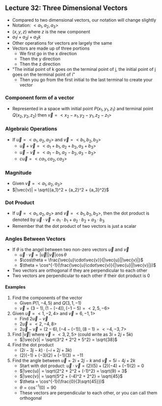 ## Lecture 32: Three Dimensional Vectors
- Compared to two dimensional vectors, our notation will change slightly
- Notation: $\lt a_1, a_2, a_3 \gt$
- $(x, y, z)$ where $z$ is the new component
- $a_1i + a_2j + a_3k$
- Other operations for vectors are largely the same
- Vectors are made up of three portions
  - We first go in the x direction
  - Then the y direction
  - Then the z direction
- "The initial point of k goes on the terminal point of j, the initial point of j goes on the terminal point of i"
  - Then you go from the first initial to the last terminal to create your vector
### Component form of a vector
- Represented in a space with initial point $P(x_1, y_1, z_1)$ and terminal point $Q(x_2, y_2, z_2)$ then $\vec{v} = \lt x_2 - x_1, y_2 - y_1, z_2 - z_1 \gt$
### Algebraic Operations
- If $\vec{u} = \lt a_1, a_2, a_3 \gt$ and $\vec{v} = \lt b_1, b_2, b_3 \gt$
  - $\vec{u} + \vec{v} = \lt a_1 + b_1, a_2 + b_2, a_3 + b_3 \gt$
  - $\vec{u} - \vec{v} = \lt a_1 - b_1, a_2 - b_2, a_3 - b_3 \gt$
  - $c\vec{u} = \lt ca_1, ca_2, ca_3 \gt$
### Magnitude
- Given $\vec{v} = \lt a_1, a_2, a_3 \gt$
- $|\vec{v}| = \sqrt{{a_1}^2 + {a_2}^2 + {a_3}^2}$
### Dot Product
- If $\vec{u} = \lt a_1, a_2, a_3 \gt$ and $\vec{v} = \lt b_1, b_2, b_3 \gt$, then the dot product is denoted by $\vec{u}\cdot\vec{v} = a_1 \cdot b_1 + a_2 \cdot b_2 + a_3 \cdot b_3$
- Remember that the dot product of two vectors is just a scalar
### Angles Between Vectors
- If $\theta$ is the angel between two non-zero vectors $\vec{u}$ and $\vec{v}$
  - $\vec{u}\cdot\vec{v} = |\vec{u}||\vec{v}|\cos\theta$
  - $\cos\theta = \frac{\vec{u}\cdot\vec{v}}{|\vec{u}||\vec{v}|}$
  - $\theta = \cos^{-1}(\frac{\vec{u}\cdot\vec{v}}{|\vec{u}||\vec{v}|})$
- Two vectors are orthogonal if they are perpendicular to each other
- Two vectors are perpendicular to each other if their dot product is 0
#### Examples
1. Find the components of the vector
   - Given $P(1, -4, 5)$ and $Q(3, 1, -1)$
   - $\vec{v} = (3 - 1), (1 - (-4)), (-1 - 5) = \lt 2, 5, -6 \gt$
2. Given $\vec{u} = \lt 1, -2, 4 \gt$ and $\vec{v} = 6, -1, 1 \gt$
   - Find $2\vec{u} - \vec{v}$
   - $2\vec{u} = \lt 2, -4, 8 \gt$
   - $2\vec{u} - \vec{v} = (2 - 6), (-4 - (-1)), (8 - 1) = \lt -4, -3, 7 \gt$
3. Find $|\vec{v}|$ where $\vec{v} = \lt 3, 2, 5 \gt$ (could write as $3i + 2j + 5k$)
   - $|\vec{v}| = \sqrt{3^2 + 2^2 + 5^2} = \sqrt{38}$
4. Find the dot product
   - $(2i - 3j - k) \cdot (-i + 2j + 3k)$
   - $(2)(-1) + (-3)(2) + (-1)(3) = -11$
5. Find the angle between $\vec{u} = 2i + 2j - k$ and $\vec{v} = 5i - 4j + 2k$
   - Start with dot product: $\vec{u}\cdot\vec{v} = (2)(5) + (2)(-4) + (-1)(2) = 0$
   - $|\vec{u}| = \sqrt{2^2 + 2^2 + (-1)^2} = \sqrt{9} = 3$
   - $|\vec{v}| = \sqrt{5^2 + (-4)^2 + 2^2} = \sqrt{45}$
   - $\theta = \cos^{-1}(\frac{0}{3\sqrt{45}})$
   - $\theta = \cos^{-1}(0) = 90$
   - These vectors are perpendicular to each other, or you can call them orthogonal
